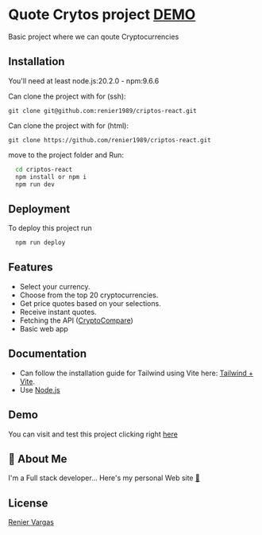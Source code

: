
# Quote Crytos project  [DEMO](https://renier1989.github.io/criptos-react/)

Basic project where we can qoute Cryptocurrencies



## Installation

You'll need at least node.js:20.2.0 - npm:9.6.6

Can clone the project with for (ssh):
```
git clone git@github.com:renier1989/criptos-react.git 
```
Can clone the project with for (html):
```
git clone https://github.com/renier1989/criptos-react.git 
```
move to the project folder and Run:
```bash
  cd criptos-react
  npm install or npm i
  npm run dev
```
    
## Deployment

To deploy this project run

```bash
  npm run deploy
```


## Features

- Select your currency.
- Choose from the top 20 cryptocurrencies.
- Get price quotes based on your selections.
- Receive instant quotes.
- Fetching the API ([CryptoCompare](https://www.cryptocompare.com/))
- Basic web app


## Documentation

- Can follow the installation guide for Tailwind using Vite here: [Tailwind + Vite](https://tailwindcss.com/docs/guides/vite).
- Use [Node.js](https://nodejs.org/en)



## Demo

You can visit and test this project clicking right [here](http://reniervargas.com/citas-react/)


## 🚀 About Me
I'm a Full stack developer...
Here's my personal Web site [🔗](http://reniervargas.com/)


## License

[Renier Vargas](https://reniervargas.com)

